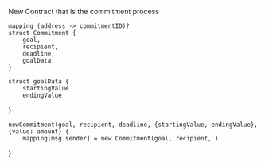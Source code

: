 New Contract that is the commitment process

	mapping (address -> commitmentID)?
	struct Commitment {
		goal,
		recipient,
 		deadline,
		goalData
  	}

	struct goalData {
		startingValue
		endingValue
}

	newCommitment(goal, recipient, deadline, {startingValue, endingValue}, {value: amount} {
		mapping[msg.sender] = new Commitment(goal, recipient, ) 
}
